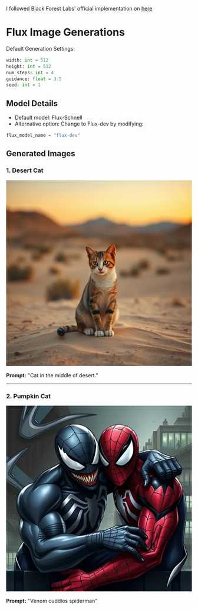 I followed Black Forest Labs' official implementation on [here](https://github.com/black-forest-labs/flux/tree/main/src/flux)
# Flux Image Generations

Default Generation Settings:
```python
width: int = 512
height: int = 512
num_steps: int = 4
guidance: float = 3.5
seed: int = 1
```

## Model Details
- Default model: Flux-Schnell
- Alternative option: Change to Flux-dev by modifying:
```python
flux_model_name = "flux-dev"
```

## Generated Images

### 1. Desert Cat
![Cat in desert](flux_generated/catdesert.webp)

**Prompt:**
"Cat in the middle of desert."

---

### 2. Pumpkin Cat
![VenomSpiderman](flux_generated/venom-spiderman.webp)

**Prompt:**
"Venom cuddles spiderman"
